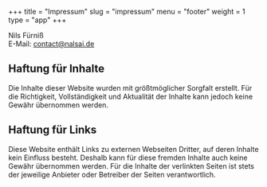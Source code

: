+++
title = "Impressum"
slug = "impressum"
menu = "footer"
weight = 1
type = "app"
+++

Nils Fürniß  
E-Mail: <contact@nalsai.de>

## Haftung für Inhalte

Die Inhalte dieser Website wurden mit größtmöglicher Sorgfalt erstellt. Für die Richtigkeit, Vollständigkeit und Aktualität der Inhalte kann jedoch keine Gewähr übernommen werden.

## Haftung für Links

Diese Website enthält Links zu externen Webseiten Dritter, auf deren Inhalte kein Einfluss besteht. Deshalb kann für diese fremden Inhalte auch keine Gewähr übernommen werden. Für die Inhalte der verlinkten Seiten ist stets der jeweilige Anbieter oder Betreiber der Seiten verantwortlich.
